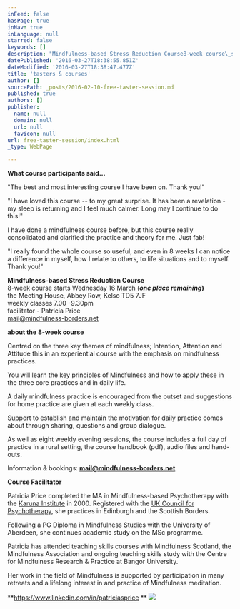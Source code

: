 ```yaml
---
inFeed: false
hasPage: true
inNav: true
inLanguage: null
starred: false
keywords: []
description: "Mindfulness-based Stress Reduction Course8-week course\_starts Wednesday 16 March \_(one place remaining)the Meeting House, Abbey Row, Kelso TD5 7JFweekly classes 7.00 -9.30pmfacilitator - Patricia Pricemail@mindfulness-borders.net\_"
datePublished: '2016-03-27T18:38:55.851Z'
dateModified: '2016-03-27T18:38:47.477Z'
title: 'tasters & courses'
author: []
sourcePath: _posts/2016-02-10-free-taster-session.md
published: true
authors: []
publisher:
  name: null
  domain: null
  url: null
  favicon: null
url: free-taster-session/index.html
_type: WebPage

---
```

**What course participants said...**

"The best and most interesting course I have been on. Thank you!"

"I have loved this course -- to my great surprise. It has been a revelation - my sleep is returning and I feel much calmer. Long may I continue to do this!"

I have done a mindfulness course before, but this course really consolidated and clarified the practice and theory for me. Just fab!

"I really found the whole course so useful, and even in 8 weeks I can notice a difference in myself, how I relate to others, to life situations and to myself. Thank you!"

**Mindfulness-based Stress Reduction Course**  
8-week course starts Wednesday 16 March  (**_one place remaining_)**  
the Meeting House, Abbey Row, Kelso TD5 7JF  
weekly classes 7.00 -9.30pm  
facilitator - Patricia Price  
mail@mindfulness-borders.net 

**about the 8-week course**

Centred on the three key themes of mindfulness; Intention,
Attention and Attitude this in an experiential course with the emphasis on mindfulness practices.

You will learn the key principles of Mindfulness and how to apply these in the three core practices and in daily life.

A daily mindfulness practice is encouraged from the outset
and suggestions for home practice are given at each weekly class.

Support to establish and maintain the motivation for daily
practice comes about through sharing, questions and group dialogue.

As well as eight weekly evening sessions, the course includes a full day of practice in a rural setting,  the course handbook (pdf), audio files and hand-outs.

Information & bookings: **mail@mindfulness-borders.net**

**Course Facilitator**

Patricia Price completed the MA in Mindfulness-based Psychotherapy with the [Karuna Institute][0] in 2000\. Registered with the [UK Council for Psychotherapy][1], she practices in Edinburgh and the Scottish Borders.

Following a PG Diploma in Mindfulness Studies with the University of Aberdeen, she continues academic study on the MSc programme. 

Patricia has attended teaching skills courses with Mindfulness Scotland, the Mindfulness Association and ongoing teaching skills study with the Centre for Mindfulness Research & Practice at Bangor University.

Her work in the field of Mindfulness is supported by participation in many retreats and a lifelong interest in and practice of Mindfulness meditation.

**https://www.linkedin.com/in/patriciasprice **
![](https://s3-us-west-2.amazonaws.com/the-grid-img/p/94446662d057294129dabd991fd9fdd81e9d829c.jpg)

[0]: http://thekaruna-institute.co.uk/
[1]: http://www.ukcp.org/